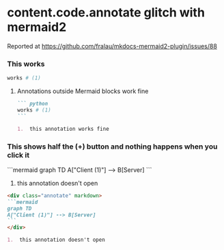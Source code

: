 # content.code.annotate glitch with mermaid2

Reported at <https://github.com/fralau/mkdocs-mermaid2-plugin/issues/88>

### This works

``` python
works # (1)
```

1.  Annotations outside Mermaid blocks work fine
    ````markdown
    ``` python
    works # (1)
    ```

    1.  this annotation works fine
    ````

### This shows half the (+) button and nothing happens when you click it

<div class="annotate" markdown>
```mermaid
graph TD
A["Client (1)"] --> B[Server]
```
</div>

1.  this annotation doesn't open

````markdown
<div class="annotate" markdown>
```mermaid
graph TD
A["Client (1)"] --> B[Server]
```
</div>

1.  this annotation doesn't open
````
